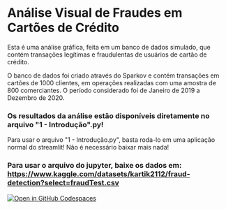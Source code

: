 # Análise Visual de Fraudes em Cartões de Crédito 

Esta é uma análise gráfica, feita em um banco de dados simulado, que contém transações legítimas e fraudulentas de usuários de cartão de crédito.  

O banco de dados foi criado através do Sparkov e contém transações em cartões de 1000 clientes, em operações realizadas com uma amostra de 800 comerciantes. O período considerado foi de Janeiro de 2019 a Dezembro de 2020.
### Os resultados da análise estão disponíveis diretamente no arquivo "1 - Introdução".py! 
Para usar o arquivo "1 - Introdução.py", basta roda-lo em uma aplicação normal do streamlit! Não é necessário baixar mais nada!
### Para usar o arquivo do jupyter, baixe os dados em: <https://www.kaggle.com/datasets/kartik2112/fraud-detection?select=fraudTest.csv>

[![Open in GitHub Codespaces](https://github.com/codespaces/badge.svg)]()

